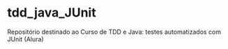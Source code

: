 # tdd_java_JUnit
Repositório destinado ao Curso de TDD e Java: testes automatizados com JUnit (Alura)
